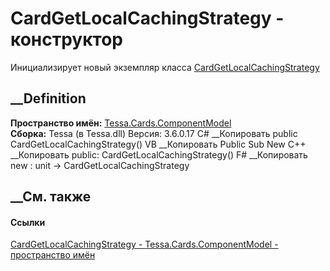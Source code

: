 # CardGetLocalCachingStrategy - конструктор
Инициализирует новый экземпляр класса
[CardGetLocalCachingStrategy](T_Tessa_Cards_ComponentModel_CardGetLocalCachingStrategy.htm)
##  __Definition
 **Пространство имён:**
[Tessa.Cards.ComponentModel](N_Tessa_Cards_ComponentModel.htm)  
 **Сборка:** Tessa (в Tessa.dll) Версия: 3.6.0.17
C# __Копировать
     public CardGetLocalCachingStrategy()
VB __Копировать
     Public Sub New
C++ __Копировать
     public:
    CardGetLocalCachingStrategy()
F# __Копировать
     new : unit -> CardGetLocalCachingStrategy
##  __См. также
#### Ссылки
[CardGetLocalCachingStrategy -
](T_Tessa_Cards_ComponentModel_CardGetLocalCachingStrategy.htm)
[Tessa.Cards.ComponentModel - пространство
имён](N_Tessa_Cards_ComponentModel.htm)
